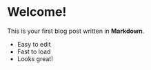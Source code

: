 # Welcome!

This is your first blog post written in **Markdown**.

- Easy to edit
- Fast to load
- Looks great!
